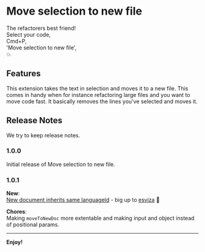 # Move selection to new file

The refactorers best friend!<br>
Select your code,<br>
Cmd+P,<br>
'Move selection to new file',<br>
💥

## Features

This extension takes the text in selection and moves it to a new file. This comes in handy when for instance refactoring large files and you want to move code fast.
It basically removes the lines you've selected and moves it.

## Release Notes

We try to keep release notes.

### 1.0.0

Initial release of Move selection to new file.

### 1.0.1
**New**:<br>
[New document inherits same languageId](https://github.com/kentos/vsce-move-selection-to-new-file/pull/2) - big up to [esviza](https://github.com/esviza) 🥳

**Chores**:<br>
Making `moveToNewDoc` more extentable and making input and object instead of positional params.

---


**Enjoy!**
